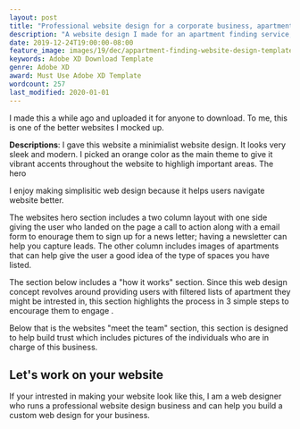 ```yaml
---
layout: post
title: "Professional website design for a corporate business, apartment finding website concept"
description: "A website design I made for an apartment finding service, the design looks very"
date: 2019-12-24T19:00:00-08:00
feature_image: images/19/dec/appartment-finding-website-design-template.jpg
keywords: Adobe XD Download Template
genre: Adobe XD
award: Must Use Adobe XD Template
wordcount: 257
last_modified: 2020-01-01
---
```


I made this a while ago and uploaded it for anyone to download.  To me, this is one of the better websites I mocked up. 

**Descriptions**: I gave this website a minimialist website design.  It looks very sleek and modern.  I picked an orange color as the main theme to give it vibrant accents throughout the website to highligh important areas.
The hero 

I enjoy making simplisitic web design because it helps users navigate website better.

The websites hero section includes a two column layout with one side giving the user who landed on the page a call to action along with a email form to enourage them to sign up for a news letter; having a newsletter can help you capture leads.  The other column includes images of apartments that can help give the user a good idea of the type of spaces you have listed.

The section below includes a "how it works" section. Since this web design concept revolves around providing users with filtered lists of apartment they might be intrested in, this section highlights the process in 3 simple steps to encourage them to engage .

Below that is the websites "meet the team" section, this section is designed to help build trust which includes pictures of the individuals who are in charge of this business.


## Let's work on your website

If your intrested in making your website look like this, I am a web designer  who runs a professional website design business and can help you build a custom web design for your business.  